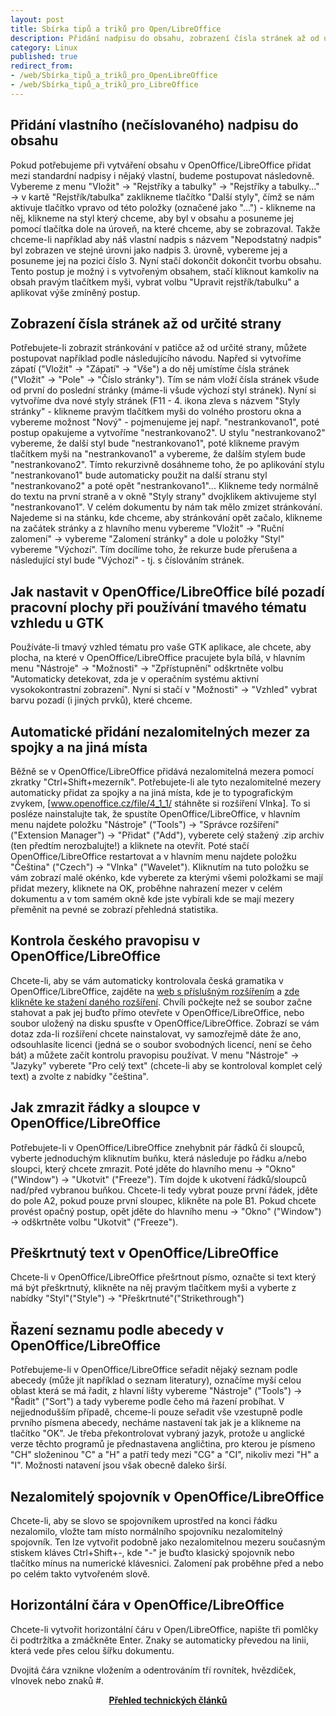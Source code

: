 ```yaml
---
layout: post
title: Sbírka tipů a triků pro Open/LibreOffice
description: Přidání nadpisu do obsahu, zobrazení čísla stránek až od určité strany, nezalomitelné mezery a další triky pro Open/LibreOffice.
category: Linux
published: true
redirect_from:
- /web/Sbírka_tipů_a_triků_pro_Open⁄LibreOffice
- /web/Sbírka_tipů_a_triků_pro_LibreOffice
---
```


## Přidání vlastního (nečíslovaného) nadpisu do obsahu

Pokud potřebujeme při vytváření obsahu v OpenOffice/LibreOffice přidat mezi standardní nadpisy i nějaký vlastní, budeme postupovat následovně. Vybereme z menu "Vložit" -> "Rejstříky a tabulky" -> "Rejstříky a tabulky..." -> v kartě "Rejstřík/tabulka" zaklikneme tlačítko "Další styly", čímž se nám aktivuje tlačítko vpravo od této položky (označené jako "...") - klikneme na něj, klikneme na styl který chceme, aby byl v obsahu a posuneme jej pomocí tlačítka dole na úroveň, na které chceme, aby se zobrazoval. Takže chceme-li například aby náš vlastní nadpis s názvem "Nepodstatný nadpis" byl zobrazen ve stejné úrovni jako nadpis 3. úrovně, vybereme jej a posuneme jej na pozici číslo 3. Nyní stačí dokončit dokončit tvorbu obsahu. Tento postup je možný i s vytvořeným obsahem, stačí kliknout kamkoliv na obsah pravým tlačítkem myši, vybrat volbu "Upravit rejstřík/tabulku" a aplikovat výše zmíněný postup.
## Zobrazení čísla stránek až od určité strany

Potřebujete-li zobrazit stránkování v patičce až od určité strany, můžete postupovat například podle následujícího návodu. Napřed si vytvoříme zápatí ("Vložit" -> "Zápatí" -> "Vše") a do něj umístíme čísla stránek ("Vložit" -> "Pole" -> "Číslo stránky"). Tím se nám vloží čísla stránek všude od první do poslední stránky (máme-li všude výchozí styl stránek). Nyní si vytvoříme dva nové styly stránek (F11 - 4. ikona zleva s názvem "Styly stránky" - klikneme pravým tlačítkem myši do volného prostoru okna a vybereme možnost "Nový" - pojmenujeme jej např. "nestrankovano1", poté postup opakujeme a vytvoříme "nestrankovano2". U stylu "nestrankovano2" vybereme, že další styl bude "nestrankovano1", poté klikneme pravým tlačítkem myši na "nestrankovano1" a vybereme, že dalším stylem bude "nestrankovano2". Tímto rekurzivně dosáhneme toho, že po aplikování stylu "nestrankovano1" bude automaticky použit na další stranu styl "nestrankovano2" a poté opět "nestrankovano1"... Klikneme tedy normálně do textu na první straně a v okně "Styly strany" dvojklikem aktivujeme styl "nestrankovano1". V celém dokumentu by nám tak mělo zmizet stránkování. Najedeme si na stánku, kde chceme, aby stránkování opět začalo, klikneme na začátek stránky a z hlavního menu vybereme "Vložit" -> "Ruční zalomení" -> vybereme "Zalomení stránky" a dole u položky "Styl" vybereme "Výchozí". Tím docílíme toho, že rekurze bude přerušena a následující styl bude "Výchozí" - tj. s číslováním stránek.
## Jak nastavit v OpenOffice/LibreOffice bílé pozadí pracovní plochy při používání tmavého tématu vzhledu u GTK

Používáte-li tmavý vzhled tématu pro vaše GTK aplikace, ale chcete, aby plocha, na které v OpenOffice/LibreOffice pracujete byla bílá, v hlavním menu "Nástroje" -> "Možnosti" -> "Zpřístupnění" odškrtněte volbu "Automaticky detekovat, zda je v operačním systému aktivní vysokokontrastní zobrazení". Nyní si stačí v "Možnosti" -> "Vzhled" vybrat barvu pozadí (i jiných prvků), které chceme.
## Automatické přidání nezalomitelných mezer za spojky a na jiná místa

Běžně se v OpenOffice/LibreOffice přidává nezalomitelná mezera pomocí zkratky "Ctrl+Shift+mezerník". Potřebujete-li ale tyto nezalomitelné mezery automaticky přidat za spojky a na jiná místa, kde je to typografickým zvykem, [www.openoffice.cz/file/4_1_1/ stáhněte si rozšíření Vlnka]. To si posléze nainstalujte tak, že spustíte OpenOffice/LibreOffice, v hlavním menu najdete položku "Nástroje" ("Tools") -> "Správce rozšíření" ("Extension Manager") -> "Přidat" ("Add"), vyberete celý stažený .zip archiv (ten předtím nerozbalujte!) a kliknete na otevřít. Poté stačí OpenOffice/LibreOffice restartovat a v hlavním menu najdete položku "Čeština" ("Czech") -> "Vlnka" ("Wavelet"). Kliknutím na tuto položku se vám zobrazí malé okénko, kde vyberete za kterými všemi položkami se mají přidat mezery, kliknete na OK, proběhne nahrazení mezer v celém dokumentu a v tom samém okně kde jste vybírali kde se mají mezery přeměnit na pevné se zobrazí přehledná statistika.
## Kontrola českého pravopisu v OpenOffice/LibreOffice

Chcete-li, aby se vám automaticky kontrolovala česká gramatika v OpenOffice/LibreOffice, zajděte na [web s příslušným rozšířením](https://extensions.openoffice.org/en/project/dict-cs) a [zde klikněte ke stažení daného rozšíření](http://sourceforge.net/projects/aoo-extensions/files/1078/0/dict-cs-2.0.oxt/download). Chvíli počkejte než se soubor začne stahovat a pak jej buďto přímo otevřete v OpenOffice/LibreOffice, nebo soubor uložený na disku spusťte v OpenOffice/LibreOffice. Zobrazí se vám dotaz zda-li rozšíření chcete nainstalovat, vy samozřejmě dáte že ano, odsouhlasíte licenci (jedná se o soubor svobodných licencí, není se čeho bát) a můžete začít kontrolu pravopisu používat. V menu "Nástroje" -> "Jazyky" vyberete "Pro celý text" (chcete-li aby se kontroloval komplet celý text) a zvolte z nabídky "čeština".
## Jak zmrazit řádky a sloupce v OpenOffice/LibreOffice

Potřebujete-li v OpenOffice/LibreOffice znehybnit pár řádků či sloupců, vyberte jednoduchým kliknutím buňku, která následuje po řádku a/nebo sloupci, který chcete zmrazit. Poté jděte do hlavního menu -> "Okno" ("Window") -> "Ukotvit" ("Freeze"). Tím dojde k ukotvení řádků/sloupců nad/před vybranou buňkou. Chcete-li tedy vybrat pouze první řádek, jděte do pole A2, pokud pouze první sloupec, klikněte na pole B1. Pokud chcete provést opačný postup, opět jděte do hlavního menu -> "Okno" ("Window") -> odškrtněte volbu "Ukotvit" ("Freeze").
## Přeškrtnutý text v OpenOffice/LibreOffice

Chcete-li v OpenOffice/LibreOffice přešrtnout písmo, označte si text který má být přeškrtnutý, klikněte na něj pravým tlačítkem myši a vyberte z nabídky "Styl"("Style") -> "Přeškrtnuté"("Strikethrough")
## Řazení seznamu podle abecedy v OpenOffice/LibreOffice

Potřebujeme-li v OpenOffice/LibreOffice seřadit nějaký seznam podle abecedy (může jít například o seznam literatury), označíme myší celou oblast která se má řadit, z hlavní lišty vybereme "Nástroje" ("Tools") -> "Řadit" ("Sort") a tady vybereme podle čeho má řazení probíhat. V nejjednodušším případě, chceme-li pouze seřadit vše vzestupně podle prvního písmena abecedy, necháme nastavení tak jak je a klikneme na tlačítko "OK". Je třeba překontrolovat vybraný jazyk, protože u anglické verze těchto programů je přednastavena angličtina, pro kterou je písmeno "CH" složeninou "C" a "H" a patří tedy mezi "CG" a "CI", nikoliv mezi "H" a "I". Možnosti natavení jsou však obecně daleko širší.
## Nezalomitelý spojovník v OpenOffice/LibreOffice

Chcete-li, aby se slovo se spojovníkem uprostřed na konci řádku nezalomilo, vložte tam místo normálního spojovníku nezalomitelný spojovník. Ten lze vytvořit podobně jako nezalomitelnou mezeru současným stiskem kláves Ctrl+Shift+-, kde "-" je buďto klasický spojovník nebo tlačítko mínus na numerické klávesnici. Zalomení pak proběhne před a nebo po celém takto vytvořeném slově.
## Horizontální čára v OpenOffice/LibreOffice

Chcete-li vytvořit horizontální čáru v Open/LibreOffice, napište tři pomlčky či podtržítka a zmáčkněte Enter. Znaky se automaticky převedou na linii, která vede přes celou šířku dokumentu.

Dvojitá čára vznikne vložením a odentrováním tří rovnítek, hvězdiček, vlnovek nebo znaků #.

<center><b><a href="../">Přehled technických článků</a></b></center>
